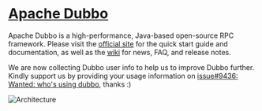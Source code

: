 # [Apache Dubbo](https://github.com/apache/dubbo)

Apache Dubbo is a high-performance, Java-based open-source RPC framework. Please visit the [official site](http://dubbo.apache.org/) for the quick start guide and documentation, as well as the [wiki](https://github.com/apache/dubbo/wiki) for news, FAQ, and release notes.

We are now collecting Dubbo user info to help us to improve Dubbo further. Kindly support us by providing your usage information on [issue#9436: Wanted: who's using dubbo](https://github.com/apache/dubbo/issues/9436), thanks :)



![Architecture](../../../../Assets/Pics/68747470733a2f2f647562626f2e6170616368652e6f72672f696d67732f6172636869746563747572652e706e67.png)

